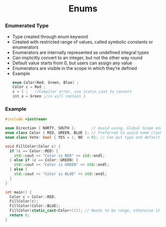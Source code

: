 <h1 style="text-align:center;"> Enums </p>

### Enumerated Type

- Type created through enum keyword
- Created with restricted range of values, called symbolic constants or enumerators
- Enumerators are internally represented as undefined integral types
- Can implicitly convert to an integer, but not the other way round
- Default value starts from 0, but users can assign any value
- Enumerators are visible in the scope in which they’re defined
- Example
  ```cpp
  enum Color(Red, Green, Blue) ;
  Color c = Red ;
  c = 1 ;	//Compiler error, use static_cast to convert
  int x = Green ;//x will contain 1
  ```

### Example

```cpp
#include <iostream>

enum Direction { NORTY, SOUTH };       // Avoid using, Global Scope enums
enum class Color { RED, GREEN, BLUE }; // Preferred to avoid name clash
enum class Vote: bool { YES = 1, NO  = 0}; // Can put type and default values as well

void FillColor(Color c) {
  if (c == Color::RED) {
    std::cout << "Color is RED" << std::endl;
  } else if (c == Color::GREEN) {
    std::cout << "Color is GREEN" << std::endl;
  } else {
    std::cout << "Color is BLUE" << std::endl;
  }
}

int main() {
  Color c = Color::RED;
  FillColor(c);
  FillColor(Color::BLUE);
  FillColor(static_cast<Color>(1)); // Needs to be range, otherwise it will undefined behaviour
  return 0;
}
```
